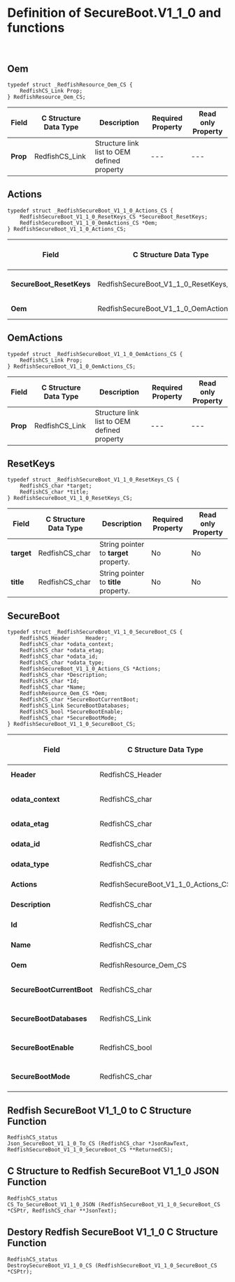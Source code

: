 # Definition of SecureBoot.V1_1_0 and functions<br><br>

## Oem
    typedef struct _RedfishResource_Oem_CS {
        RedfishCS_Link Prop;
    } RedfishResource_Oem_CS;

|Field |C Structure Data Type|Description |Required Property|Read only Property
| ---  | --- | --- | --- | ---
|**Prop**|RedfishCS_Link| Structure link list to OEM defined property| ---| ---


## Actions
    typedef struct _RedfishSecureBoot_V1_1_0_Actions_CS {
        RedfishSecureBoot_V1_1_0_ResetKeys_CS *SecureBoot_ResetKeys;
        RedfishSecureBoot_V1_1_0_OemActions_CS *Oem;
    } RedfishSecureBoot_V1_1_0_Actions_CS;

|Field |C Structure Data Type|Description |Required Property|Read only Property
| ---  | --- | --- | --- | ---
|**SecureBoot_ResetKeys**|RedfishSecureBoot_V1_1_0_ResetKeys_CS| Structure points to **#SecureBoot.ResetKeys** property.| No| No
|**Oem**|RedfishSecureBoot_V1_1_0_OemActions_CS| Structure points to **Oem** property.| No| No


## OemActions
    typedef struct _RedfishSecureBoot_V1_1_0_OemActions_CS {
        RedfishCS_Link Prop;
    } RedfishSecureBoot_V1_1_0_OemActions_CS;

|Field |C Structure Data Type|Description |Required Property|Read only Property
| ---  | --- | --- | --- | ---
|**Prop**|RedfishCS_Link| Structure link list to OEM defined property| ---| ---


## ResetKeys
    typedef struct _RedfishSecureBoot_V1_1_0_ResetKeys_CS {
        RedfishCS_char *target;
        RedfishCS_char *title;
    } RedfishSecureBoot_V1_1_0_ResetKeys_CS;

|Field |C Structure Data Type|Description |Required Property|Read only Property
| ---  | --- | --- | --- | ---
|**target**|RedfishCS_char| String pointer to **target** property.| No| No
|**title**|RedfishCS_char| String pointer to **title** property.| No| No


## SecureBoot
    typedef struct _RedfishSecureBoot_V1_1_0_SecureBoot_CS {
        RedfishCS_Header     Header;
        RedfishCS_char *odata_context;
        RedfishCS_char *odata_etag;
        RedfishCS_char *odata_id;
        RedfishCS_char *odata_type;
        RedfishSecureBoot_V1_1_0_Actions_CS *Actions;
        RedfishCS_char *Description;
        RedfishCS_char *Id;
        RedfishCS_char *Name;
        RedfishResource_Oem_CS *Oem;
        RedfishCS_char *SecureBootCurrentBoot;
        RedfishCS_Link SecureBootDatabases;
        RedfishCS_bool *SecureBootEnable;
        RedfishCS_char *SecureBootMode;
    } RedfishSecureBoot_V1_1_0_SecureBoot_CS;

|Field |C Structure Data Type|Description |Required Property|Read only Property
| ---  | --- | --- | --- | ---
|**Header**|RedfishCS_Header|Redfish C structure header|---|---
|**odata_context**|RedfishCS_char| String pointer to **@odata.context** property.| No| No
|**odata_etag**|RedfishCS_char| String pointer to **@odata.etag** property.| No| No
|**odata_id**|RedfishCS_char| String pointer to **@odata.id** property.| Yes| No
|**odata_type**|RedfishCS_char| String pointer to **@odata.type** property.| Yes| No
|**Actions**|RedfishSecureBoot_V1_1_0_Actions_CS| Structure points to **Actions** property.| No| No
|**Description**|RedfishCS_char| String pointer to **Description** property.| No| Yes
|**Id**|RedfishCS_char| String pointer to **Id** property.| Yes| Yes
|**Name**|RedfishCS_char| String pointer to **Name** property.| Yes| Yes
|**Oem**|RedfishResource_Oem_CS| Structure points to **Oem** property.| No| No
|**SecureBootCurrentBoot**|RedfishCS_char| String pointer to **SecureBootCurrentBoot** property.| No| Yes
|**SecureBootDatabases**|RedfishCS_Link| Structure link list to **SecureBootDatabases** property.| No| Yes
|**SecureBootEnable**|RedfishCS_bool| Boolean pointer to **SecureBootEnable** property.| No| No
|**SecureBootMode**|RedfishCS_char| String pointer to **SecureBootMode** property.| No| Yes
## Redfish SecureBoot V1_1_0 to C Structure Function
    RedfishCS_status
    Json_SecureBoot_V1_1_0_To_CS (RedfishCS_char *JsonRawText, RedfishSecureBoot_V1_1_0_SecureBoot_CS **ReturnedCS);

## C Structure to Redfish SecureBoot V1_1_0 JSON Function
    RedfishCS_status
    CS_To_SecureBoot_V1_1_0_JSON (RedfishSecureBoot_V1_1_0_SecureBoot_CS *CSPtr, RedfishCS_char **JsonText);

## Destory Redfish SecureBoot V1_1_0 C Structure Function
    RedfishCS_status
    DestroySecureBoot_V1_1_0_CS (RedfishSecureBoot_V1_1_0_SecureBoot_CS *CSPtr);


